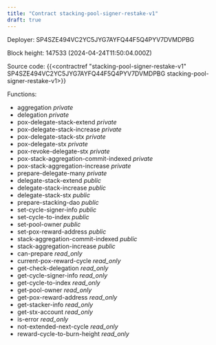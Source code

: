 ```yaml
---
title: "Contract stacking-pool-signer-restake-v1"
draft: true
---
```

Deployer: SP4SZE494VC2YC5JYG7AYFQ44F5Q4PYV7DVMDPBG


 



Block height: 147533 (2024-04-24T11:50:04.000Z)

Source code: {{<contractref "stacking-pool-signer-restake-v1" SP4SZE494VC2YC5JYG7AYFQ44F5Q4PYV7DVMDPBG stacking-pool-signer-restake-v1>}}

Functions:

* aggregation _private_
* delegation _private_
* pox-delegate-stack-extend _private_
* pox-delegate-stack-increase _private_
* pox-delegate-stack-stx _private_
* pox-delegate-stx _private_
* pox-revoke-delegate-stx _private_
* pox-stack-aggregation-commit-indexed _private_
* pox-stack-aggregation-increase _private_
* prepare-delegate-many _private_
* delegate-stack-extend _public_
* delegate-stack-increase _public_
* delegate-stack-stx _public_
* prepare-stacking-dao _public_
* set-cycle-signer-info _public_
* set-cycle-to-index _public_
* set-pool-owner _public_
* set-pox-reward-address _public_
* stack-aggregation-commit-indexed _public_
* stack-aggregation-increase _public_
* can-prepare _read_only_
* current-pox-reward-cycle _read_only_
* get-check-delegation _read_only_
* get-cycle-signer-info _read_only_
* get-cycle-to-index _read_only_
* get-pool-owner _read_only_
* get-pox-reward-address _read_only_
* get-stacker-info _read_only_
* get-stx-account _read_only_
* is-error _read_only_
* not-extended-next-cycle _read_only_
* reward-cycle-to-burn-height _read_only_
